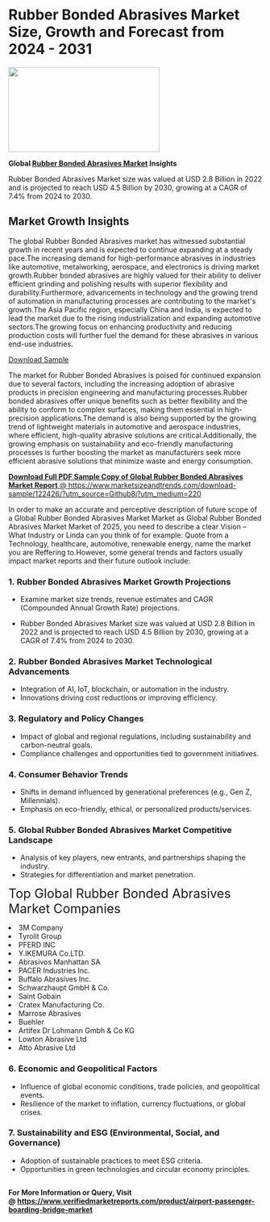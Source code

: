 <H1>Rubber Bonded Abrasives Market Size, Growth and Forecast from 2024 - 2031</H1><img class="aligncenter size-medium wp-image-584254" src="https://thirdeyenews.in/wp-content/uploads/2024/09/Global-Market-Research-300x168.jpeg" alt="" width="300" height="168" /><p><strong>Global&nbsp;<a href="https://www.marketsizeandtrends.com/download-sample/122426/?utm_source=Github8j?utm_medium=220">Rubber Bonded Abrasives Market</a> Insights</strong></p><p>Rubber Bonded Abrasives Market size was valued at USD 2.8 Billion in 2022 and is projected to reach USD 4.5 Billion by 2030, growing at a CAGR of 7.4% from 2024 to 2030.</p><p><h2>Market Growth Insights</h2> <p>The global Rubber Bonded Abrasives market has witnessed substantial growth in recent years and is expected to continue expanding at a steady pace.The increasing demand for high-performance abrasives in industries like automotive, metalworking, aerospace, and electronics is driving market growth.Rubber bonded abrasives are highly valued for their ability to deliver efficient grinding and polishing results with superior flexibility and durability.Furthermore, advancements in technology and the growing trend of automation in manufacturing processes are contributing to the market's growth.The Asia Pacific region, especially China and India, is expected to lead the market due to the rising industrialization and expanding automotive sectors.The growing focus on enhancing productivity and reducing production costs will further fuel the demand for these abrasives in various end-use industries.</p> <p><a href="#">Download Sample</a></p> <p>The market for Rubber Bonded Abrasives is poised for continued expansion due to several factors, including the increasing adoption of abrasive products in precision engineering and manufacturing processes.Rubber bonded abrasives offer unique benefits such as better flexibility and the ability to conform to complex surfaces, making them essential in high-precision applications.The demand is also being supported by the growing trend of lightweight materials in automotive and aerospace industries, where efficient, high-quality abrasive solutions are critical.Additionally, the growing emphasis on sustainability and eco-friendly manufacturing processes is further boosting the market as manufacturers seek more efficient abrasive solutions that minimize waste and energy consumption.</p> <p><a href="#"></p><p><span class=""><strong>Download Full PDF Sample Copy of Global Rubber Bonded Abrasives Market Report</strong> @ <a href="https://www.marketsizeandtrends.com/download-sample/122426/?utm_source=Github8j?utm_medium=220" target="_blank">https://www.marketsizeandtrends.com/download-sample/122426/?utm_source=Github8j?utm_medium=220</a></span></p><p>In order to make an accurate and perceptive description of future scope of a Global&nbsp;Rubber Bonded Abrasives Market Market as Global&nbsp;Rubber Bonded Abrasives Market Market of 2025, you need to describe a clear Vision &ndash; What Industry or Linda can you think of for example: Quote from a Technology, healthcare, automotive, renewable energy, name the market you are Reffering to.However, some general trends and factors usually impact market reports and their future outlook include:</p><h3>1.&nbsp;<strong>Rubber Bonded Abrasives Market Growth Projections</strong></h3><ul><li>Examine market size trends, revenue estimates and CAGR (Compounded Annual Growth Rate) projections.</li><li><p>Rubber Bonded Abrasives Market size was valued at USD 2.8 Billion in 2022 and is projected to reach USD 4.5 Billion by 2030, growing at a CAGR of 7.4% from 2024 to 2030.</p></li></ul><h3>2.&nbsp;<strong>Rubber Bonded Abrasives Market Technological Advancements</strong></h3><ul><li>Integration of AI, IoT, blockchain, or automation in the industry.</li><li>Innovations driving cost reductions or improving efficiency.</li></ul><h3>3.&nbsp;<strong>Regulatory and Policy Changes</strong></h3><ul><li>Impact of global and regional regulations, including sustainability and carbon-neutral goals.</li><li>Compliance challenges and opportunities tied to government initiatives.</li></ul><h3>4.&nbsp;<strong>Consumer Behavior Trends</strong></h3><ul><li>Shifts in demand influenced by generational preferences (e.g., Gen Z, Millennials).</li><li>Emphasis on eco-friendly, ethical, or personalized products/services.</li></ul><h3>5.&nbsp;<strong>Global Rubber Bonded Abrasives Market Competitive Landscape</strong></h3><ul><li>Analysis of key players, new entrants, and partnerships shaping the industry.</li><li>Strategies for differentiation and market penetration.</li></ul><p data-pm-slice="1 1 []"><span style="color: inherit; font-family: inherit; font-size: 25px;">Top Global Rubber Bonded Abrasives Market Companies</span></p><div class="" data-test-id=""><p><li>3M Company</li><li> Tyrolit Group</li><li> PFERD INC</li><li> Y.IKEMURA Co.LTD.</li><li> Abrasivos Manhattan SA</li><li> PACER Industries Inc.</li><li> Buffalo Abrasives Inc.</li><li> Schwarzhaupt GmbH & Co.</li><li> Saint Gobain</li><li> Cratex Manufacturing Co.</li><li> Marrose Abrasives</li><li> Buehler</li><li> Artifex Dr Lohmann Gmbh & Co KG</li><li> Lowton Abrasive Ltd</li><li> Atto Abrasive Ltd</li></p></div><h3>6.&nbsp;<strong>Economic and Geopolitical Factors</strong></h3><ul><li>Influence of global economic conditions, trade policies, and geopolitical events.</li><li>Resilience of the market to inflation, currency fluctuations, or global crises.</li></ul><h3>7.&nbsp;<strong>Sustainability and ESG (Environmental, Social, and Governance)</strong></h3><ul><li>Adoption of sustainable practices to meet ESG criteria.</li><li>Opportunities in green technologies and circular economy principles.</li></ul><h2><strong style="font-size: 14px;">For More Information or Query, Visit @&nbsp;</strong><a style="background-color: #ffffff; font-size: 14px;" href="https://www.marketsizeandtrends.com/report/rubber-bonded-abrasives-market/" target="_blank">https://www.verifiedmarketreports.com/product/airport-passenger-boarding-bridge-market</a></h2>